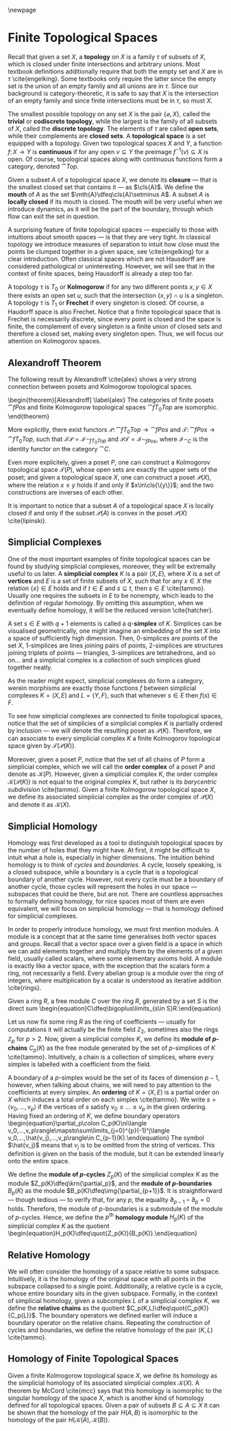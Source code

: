 \newpage
# Finite Topological Spaces
Recall that given a set $X$, a **topology** on $X$ is a family $\tau$ of subsets of $X$, which is closed under finite intersections and arbitrary unions. Most textbook definitions additionally require that both the empty set and $X$ are in $\tau$ \cite{engelking}. Some textbooks only require the latter since the empty set is the union of an empty family and all unions are in $\tau$. Since our background is category-theoretic, it is safe to say that $X$ is the intersection of an empty family and since finite intersections must be in $\tau$, so must $X$.

The smallest possible topology on any set $X$ is the pair $\{\varnothing, X\}$, called the **trivial** or **codiscrete topology**, while the largest is the family of all subsets of $X$, called the **discrete topology**. The elements of $\tau$ are called **open sets**, while their complements are **closed sets**. A **topological space** is a set equipped with a topology. Given two topological spaces $X$ and $Y$, a function $f\colon X\rightarrow Y$ is **continuous** if for any open $v\subseteq Y$ the preimage $f^{-1}(v)\subseteq X$ is open. Of course, topological spaces along with continuous functions form a category, denoted $\cat{Top}$. 

Given a subset $A$ of a topological space $X$, we denote its **closure** — that is the smallest closed set that contains it — as $\cls{A}$. We define the **mouth** of $A$ as the set $\mth{A}\dfeq\cls{A}\setminus A$. A subset $A$ is **locally closed** if its mouth is closed. The mouth will be very useful when we introduce dynamics, as it will be the part of the boundary, through which flow can exit the set in question.

A surprising feature of finite topological spaces — especially to those with intuitions about smooth spaces — is that they are very tight. In classical topology we introduce measures of separation to intuit how close must the points be clumped together in a given space, see \cite{engelking} for a clear introduction. Often classical spaces which are not Hausdorff are considered pathological or uninteresting. However, we will see that in the context of finite spaces, being Hausdorff is already a step too far.

A topology $\tau$ is $T_0$ or **Kolmogorow** if for any two different points $x,y\in X$ there exists an open set $u$, such that the intersection $\{x,y\}\cap u$ is a singleton. A topology $\tau$ is $T_1$ or **Frechet** if every singleton is closed. Of course, a Haudorff space is also Frechet. Notice that a finite topological space that is Frechet is necessarily discrete, since every point is closed and the space is finite, the complement of every singleton is a finite union of closed sets and therefore a closed set, making every singleton open. Thus, we will focus our attention on Kolmogorov spaces.

## Alexandroff Theorem
The following result by Alexandroff \cite{alex} shows a very strong connection between posets and Kolmogorow topological spaces.

\begin{theorem}[Alexandroff]
\label{alex}
The categories of finite posets $\cat{fPos}$ and finite Kolmogorow topological spaces $\cat{fT_0Top}$ are isomorphic.
\end{theorem}

More explicitly, there exist functors $\mathcal{P}\colon\cat{fT_0Top}\rightarrow\cat{fPos}$ and $\mathcal{T}\colon\cat{fPos}\rightarrow\cat{fT_0Top}$, such that $\mathcal{T}\mathcal{P}=\mathcal{I}_{\cat{fT_0Top}}$ and $\mathcal{P}\mathcal{T}=\mathcal{I}_{\cat{fPos}}$, where $\mathcal{I}_{\cat{C}}$ is the identity functor on the category $\cat{C}$.

Even more explicitely, given a poset $P$, one can construct a Kolmogorov topological space $\mathcal{T}(P)$, whose open sets are exactly the upper sets of the poset; and given a topological space $X$, one can construct a poset $\mathcal{P}(X)$, where the relation $x\leq y$ holds if and only if $x\in\cls{\{y\}}$; and the two constructions are inverses of each other.

It is important to notice that a subset $A$ of a topological space $X$ is locally closed if and only if the subset $\mathcal{P}(A)$ is convex in the poset $\mathcal{P}(X)$ \cite{lipinski}.

## Simplicial Complexes
One of the most important examples of finite topological spaces can be found by studying simplicial complexes, moreover, they will be extremally useful to us later. A **simplicial complex** $K$ is a pair $(X, E)$, where $X$ is a set of **vertices** and $E$ is a set of finite subsets of $X$, such that for any $x\in X$ the relation $\{x\}\in E$ holds and if $t\in E$ and $s\subseteq t$, then $s\in E$ \cite{tammo}. Usually one requires the subsets in $E$ to be nonempty, which leads to the definition of regular homology. By omitting this assumption, when we eventually define homology, it will be the reduced version \cite{hatcher}.

A set $s\in E$ with $q+1$ elements is called a $q$-**simplex** of $K$. Simplices can be visualised geometrically, one might imagine an embedding of the set $X$ into a space of sufficiently high dimension. Then, $0$-simplices are points of the set $X$, $1$-simplices are lines joining pairs of points, $2$-simplices are structures joining triplets of points — triangles, $3$-simplices are tetrahedrons, and so on... and a simplicial complex is a collection of such simplices glued together neatly.

As the reader might expect, simplicial complexes do form a category, werein morphisms are exactly those functions $f$ between simplicial complexes $K=(X,E)$ and $L=(Y,F)$, such that whenever $s\in E$ then $f(s)\in F$.

To see how simplicial complexes are connected to finite topological spaces, notice that the set of simplicies of a simplicial complex $K$ is partially ordered by inclusion — we will denote the resulting poset as $\mathcal{P}(K)$. Therefore, we can associate to every simplicial complex $K$ a finite Kolmogorov topological space given by $\mathcal{T}(\mathcal{P}(K))$.

Moreover, given a poset $P$, notice that the set of all chains of $P$ form a simplicial complex, which we will call the **order complex** of a poset $P$ and denote as $\mathcal{K}(P)$. However, given a simplicial complex $K$, the order complex $\mathcal{K}(\mathcal{P}(K))$ is not equal to the original complex $K$, but rather is its *barycentric subdivision* \cite{tammo}. Given a finite Kolmogorow topological space $X$, we define its associated simplicial complex as the order complex of $\mathcal{P}(X)$ and denote it as $\mathcal{K}(X)$.

## Simplicial Homology
Homology was first developed as a tool to distinguish topological spaces by the number of holes that they might have. At first, it might be difficult to intuit what a hole is, especially in higher dimensions. The intuition behind homology is to think of *cycles* and *boundaries*. A cycle, loosely speaking, is a closed subspace, while a boundary is a cycle that is a topological boundary of another cycle. However, not every cycle must be a boundary of another cycle, those cycles will represent the holes in our space — subspaces that could be there, but are not. There are countless approaches to formally defining homology, for nice spaces most of them are even equivalent, we will focus on simplicial homology — that is homology defined for simplicial complexes.

In order to properly introduce homology, we must first mention modules. A module is a concept that at the same time generalises both vector spaces and groups. Recall that a vector space over a given field is a space in which we can add elements together and multiply them by the elements of a given field, usually called scalars, where some elementary axioms hold. A module is exactly like a vector space, with the exception that the scalars form a ring, not necessarily a field. Every abelian group is a module over the ring of integers, where multiplication by a scalar is understood as iterative addition \cite{rings}.

Given a ring $R$, a free module $C$ over the ring $R$, generated by a set $S$ is the direct sum \begin{equation}C\dfeq\bigoplus\limits_{s\in S}R.\end{equation}

Let us now fix some ring $R$ as the ring of coefficients — usually for computations it will actually be the finite field $\mathbb{Z}_2$, sometimes also the rings $\mathbb{Z}_p$ for $p>2$. Now, given a simplicial complex $K$, we define its **module of **$p$**-chains** $C_p(K)$ as the free module generated by the set of $p$-simplices of $K$ \cite{tammo}. Intuitively, a chain is a collection of simplices, where every simplex is labelled with a coefficient from the field.

A boundary of a $p$-simplex would be the set of its faces of dimension $p-1$, however, when talking about chains, we will need to pay attention to the coefficients at every simplex. An **ordering** of $K=(X,E)$ is a partial order on $X$ which induces a total order on each simplex \cite{tammo}. We write $s=\langle v_0,...,v_p\rangle$ if the vertices of $s$ satisfy $v_0\leq...\leq v_p$ in the given ordering. Having fixed an ordering of $K$, we define boundary operators \begin{equation}\partial_p\colon C_p(K)\ni\langle v_0,...,v_p\rangle\mapsto\sum\limits_{j=0}^{p}(-1)^j\langle v_0,...,\hat{v_j},...,v_p\rangle\in C_{p-1}(K).\end{equation} The symbol $\hat{v_j}$ means that $v_j$ is to be omitted from the string of vertices. This definition is given on the basis of the module, but it can be extended linearly onto the entire space.

We define the **module of **$p$**-cycles** $Z_p(K)$ of the simplicial complex $K$ as the module $Z_p(K)\dfeq\krn{\partial_p}$, and the **module of **$p$**-boundaries** $B_p(K)$ as the module $B_p(K)\dfeq\img{\partial_{p+1}}$. It is straightforward — though tedious — to verify that, for any $p$, the equality $\partial_{p-1}\circ\partial_p=0$ holds. Therefore, the module of $p$-boundaries is a submodule of the module of $p$-cycles. Hence, we define the $p^\text{th}$ **homology module** $H_p(K)$ of the simplicial complex $K$ as the quotient \begin{equation}H_p(K)\dfeq\quot{Z_p(K)}{B_p(K)}.\end{equation}

## Relative Homology
We will often consider the homology of a space relative to some subspace. Intuitively, it is the homology of the original space with all points in the subspace collapsed to a single point. Additionally, a relative cycle is a cycle, whose entire boundary sits in the given subspace. Formally, in the context of simplicial homology, given a subcomplex $L$ of a simplicial complex $K$, we define the **relative chains** as the quotient $C_p(K,L)\dfeq\quot{C_p(K)}{C_p(L)}$. The boundary operators we defined earlier will induce a boundary operator on the relative chains. Repeating the construction of cycles and boundaries, we define the relative homology of the pair $(K,L)$ \cite{tammo}.

## Homology of Finite Topological Spaces
Given a finite Kolmogorow topological space $X$, we define its homology as the simplicial homology of its associated simplicial complex $\mathcal{K}(X)$. A theorem by McCord \cite{mcc} says that this homology is isomorphic to the singular homology of the space $X$, which is another kind of homology defined for all topological spaces. Given a pair of subsets $B\subseteq A\subseteq X$ it can be shown that the homology of the pair $H(A,B)$ is isomorphic to the homology of the pair $H(\mathcal{K}(A),\mathcal{K}(B))$.

